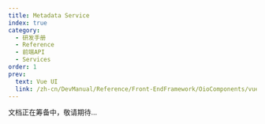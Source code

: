 ```yaml
---
title: Metadata Service
index: true
category:
  - 研发手册
  - Reference
  - 前端API
  - Services
order: 1
prev:
  text: Vue UI
  link: /zh-cn/DevManual/Reference/Front-EndFramework/OioComponents/vue-UI.md
---
```


文档正在筹备中，敬请期待...